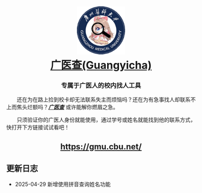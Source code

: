 <h1 align="center">
  <img src="static/guangyicha.png" alt="Guangyicha" width="128" />
  <br>
  <a href="https://gmu.cbu.net/">广医查(Guangyicha)</a>
  <br>
</h1>

<h3 align="center">
专属于广医人的校内找人工具
</h3>

&emsp;&emsp;还在为在路上捡到校卡却无法联系失主而烦恼吗？还在为有急事找人却联系不上而焦头烂额吗？**_[广医查][homepage]_** 或许能解你燃眉之急。

&emsp;&emsp;只须验证你的广医人身份就能使用，通过学号或姓名就能找到他的联系方式，快打开下方链接试试看吧！

<h2 align="center">
<a href="https://gmu.cbu.net/">https://gmu.cbu.net/</a>
</h2>

<h2>
  更新日志
</h2>
<ul>
  <li>2025-04-29 新增使用拼音查询姓名功能</li>
</ul>

[homepage]: https://gmu.cbu.net/
